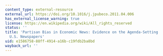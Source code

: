 ```yaml
---
content_type: external-resource
external_url: https://doi.org/10.1016/j.jpubeco.2011.04.006
has_external_license_warning: true
license: https://en.wikipedia.org/wiki/All_rights_reserved
status: ''
title: 'Partisan Bias in Economic News: Evidence on the Agenda-Setting Behavior of
  U.S. Newspapers'
uid: e1586758-88ff-4914-a16b-c19fdb2ba8bd
wayback_url: ''
---
```

